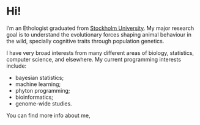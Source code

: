 # Hi!

I’m an Ethologist graduated from [Stockholm University](https://www.su.se/cmlink/stockholm-university). 
My major research goal is to understand the evolutionary forces shaping animal behaviour in the wild, 
specially cognitive traits through population genetics.

I have very broad interests from many different areas of biology, statistics, computer science, and elsewhere. 
My current programming interests include:

 - bayesian statistics;
 - machine learning;
 - phyton programming;
 - bioinformatics;
 - genome-wide studies.

You can find more info about me, 